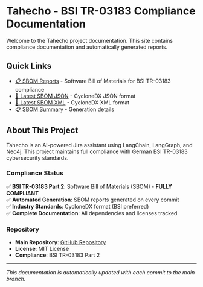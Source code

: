 # Tahecho - BSI TR-03183 Compliance Documentation

Welcome to the Tahecho project documentation. This site contains compliance documentation and automatically generated reports.

## Quick Links

- [📋 SBOM Reports](./sbom-reports.md) - Software Bill of Materials for BSI TR-03183 compliance
- [📄 Latest SBOM JSON](../sbom.json) - CycloneDX JSON format
- [📄 Latest SBOM XML](../sbom.xml) - CycloneDX XML format
- [📋 SBOM Summary](../sbom-summary.md) - Generation details

## About This Project

Tahecho is an AI-powered Jira assistant using LangChain, LangGraph, and Neo4j. This project maintains full compliance with German BSI TR-03183 cybersecurity standards.

### Compliance Status

✅ **BSI TR-03183 Part 2**: Software Bill of Materials (SBOM) - **FULLY COMPLIANT**  
✅ **Automated Generation**: SBOM reports generated on every commit  
✅ **Industry Standards**: CycloneDX format (BSI preferred)  
✅ **Complete Documentation**: All dependencies and licenses tracked  

### Repository

- **Main Repository**: [GitHub Repository](https://github.com/your-username/tahecho)
- **License**: MIT License
- **Compliance**: BSI TR-03183 Part 2

---

*This documentation is automatically updated with each commit to the main branch.* 